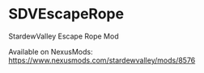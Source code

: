 # SDVEscapeRope
StardewValley Escape Rope Mod


Available on NexusMods: https://www.nexusmods.com/stardewvalley/mods/8576

